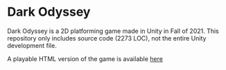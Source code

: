 # Dark Odyssey
Dark Odyssey is a 2D platforming game made in Unity in Fall of 2021. This repository only includes source code (2273 LOC), not the entire Unity development file.

A playable HTML version of the game is available [here](https://carsen.itch.io/dark-odyssey)

